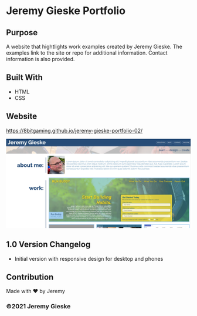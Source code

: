 # Jeremy Gieske Portfolio

## Purpose
A website that hightlights work examples created by Jeremy Gieske. The examples link to the site or repo for additional information. Contact information is also provided.

## Built With
* HTML
* CSS

## Website
https://8bitgaming.github.io/jeremy-gieske-portfolio-02/

![screenshot of Jeremy Gieske Portfolio homepage](./assets/images/homeScreen.PNG?raw=true)


## 1.0 Version Changelog
* Initial version with responsive design for desktop and phones

## Contribution
Made with ❤️ by Jeremy

### ©️2021 Jeremy Gieske